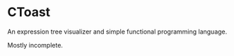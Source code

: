 CToast
======

An expression tree visualizer and simple functional programming language.

Mostly incomplete.
